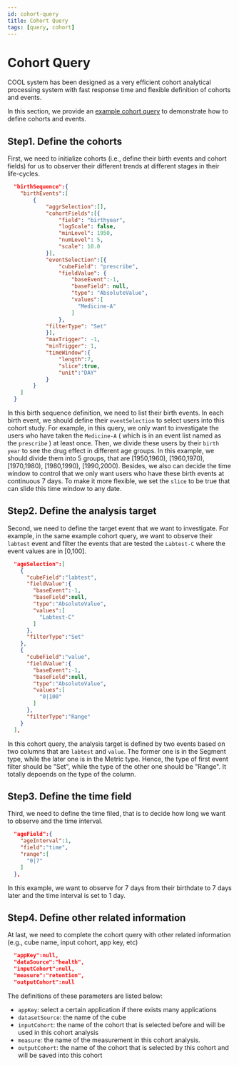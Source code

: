 ```yaml
---
id: cohort-query
title: Cohort Query
tags: [query, cohort]
---
```


# Cohort Query 

COOL system has been designed as a very efficient cohort analytical processing system with fast response time and flexible definition of cohorts and events.

In this section, we provide an [example cohort query](https://github.com/COOL-cohort/COOL/blob/main/health/query2.json) to demonstrate how to define cohorts and events.

## Step1. Define the cohorts
First, we need to initialize cohorts (i.e., define their birth events and cohort fields) for us to observer their different trends at different stages in their life-cycles.

```json
  "birthSequence":{
    "birthEvents":[
        {
            "aggrSelection":[],
            "cohortFields":[{
                "field": "birthyear",
                "logScale": false,
                "minLevel": 1950,
                "numLevel": 5,
                "scale": 10.0
            }],
            "eventSelection":[{
                "cubeField": "prescribe",
                "fieldValue": {
                    "baseEvent":-1,
                    "baseField": null,
                    "type": "AbsoluteValue",
                    "values":[
                      "Medicine-A"
                    ]
                },
            "filterType": "Set"
            }],
            "maxTrigger": -1,
            "minTrigger": 1,
            "timeWindow":{
                "length":7,
                "slice":true,
                "unit":"DAY"
            }
        }
    ]
  }
```

In this birth sequence definition, we need to list their birth events. In each birth event, we should define their `eventSelection` to select users into this cohort study.
For example, in this query, we only want to investigate the users who have taken the `Medicine-A` ( which is in an event list named as the `prescribe` ) at least once. 
Then, we divide these users by their `birth year` to see the drug effect in different age groups. In this example, we should divide them into 5 groups, that are [1950,1960), [1960,1970), [1970,1980), [1980,1990), [1990,2000).
Besides, we also can decide the time window to control that we only want users who have these birth events at continuous 7 days. To make it more flexible, we set the `slice` to be true that can slide this time window to any date.


## Step2. Define the analysis target
Second, we need to define the target event that we want to investigate. For example, in the same example cohort query, we want to observe their `labtest` event and filter the events that are tested the `Labtest-C` where the event values are in [0,100].

```json
  "ageSelection":[
    {
      "cubeField":"labtest",
      "fieldValue":{
        "baseEvent":-1,
        "baseField":null,
        "type":"AbsoluteValue",
        "values":[
          "Labtest-C"
        ]
      },
      "filterType":"Set"
    },
    {
      "cubeField":"value",
      "fieldValue":{
        "baseEvent":-1,
        "baseField":null,
        "type":"AbsoluteValue",
        "values":[
          "0|100"
        ]
      },
      "filterType":"Range"
    }
  ],
```

In this cohort query, the analysis target is defined by two events based on two columns that are `labtest` and `value`. The former one is in the Segment type, while the later one is in the Metric type. Hence, the type of first event filter should be "Set", while the type of the other one should be "Range". It totally depoends on the type of the column.

## Step3. Define the time field
Third, we need to define the time filed, that is to decide how long we want to observe and the time interval.

```json
  "ageField":{
    "ageInterval":1,
    "field":"time",
    "range":[
      "0|7"
    ]
  },
```
In this example, we want to observe for 7 days from their birthdate to 7 days later and the time interval is set to 1 day.

## Step4. Define other related information
At last, we need to complete the cohort query with other related information (e.g., cube name, input cohort, app key, etc)

```json
  "appKey":null,
  "dataSource":"health",
  "inputCohort":null,
  "measure":"retention",
  "outputCohort":null
```

The definitions of these parameters are listed below:
- `appKey`: select a certain application if there exists many applications
- `datasetSource`: the name of the cube
- `inputCohort`: the name of the cohort that is selected before and will be used in this cohort analysis
- `measure`: the name of the measurement in this cohort analysis.
- `outputCohort`: the name of the cohort that is selected by this cohort and will be saved into this cohort